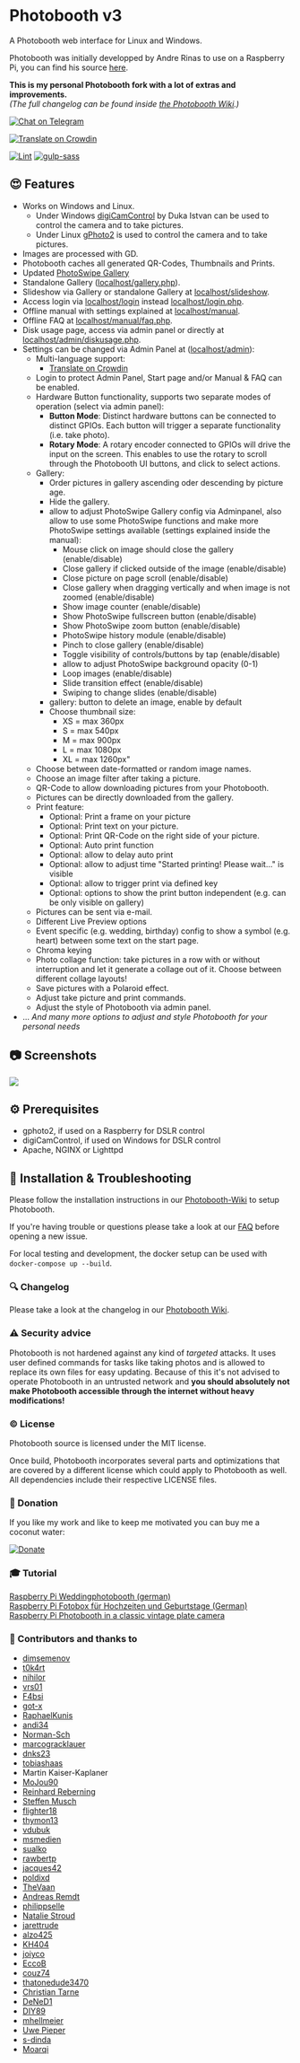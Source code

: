 # Photobooth v3

A Photobooth web interface for Linux and Windows.

Photobooth was initially developped by Andre Rinas to use on a Raspberry Pi, you can find his source [here](https://github.com/andreknieriem/photobooth).

**This is my personal Photobooth fork with a lot of extras and improvements.**  
_(The full changelog can be found inside [the Photobooth Wiki](https://github.com/andi34/photobooth/wiki/changelog).)_

[![Chat on Telegram](https://img.shields.io/badge/Chat%20on-Telegram-blue.svg)](https://t.me/PhotoboothGroup)  

[![Translate on Crowdin](https://img.shields.io/badge/Traslate%20on-Crowdin-green.svg)](https://crowdin.com/project/photobooth)  

[![Lint](https://github.com/andi34/photobooth/workflows/Lint/badge.svg?branch=stable3)](https://github.com/andi34/photobooth/actions?query=branch%3Astable3+workflow%3ALint)
[![gulp-sass](https://github.com/andi34/photobooth/workflows/gulp-sass/badge.svg?branch=stable3)](https://github.com/andi34/photobooth/actions?query=branch%3Astable3+workflow%3Agulp-sass)

## :heart_eyes: Features

- Works on Windows and Linux.
  - Under Windows [digiCamControl](http://digicamcontrol.com/) by Duka Istvan
    can be used to control the camera and to take pictures.
  - Under Linux [gPhoto2](http://gphoto.org/) is used to control the camera and
    to take pictures.
- Images are processed with GD.
- Photobooth caches all generated QR-Codes, Thumbnails and Prints.
- Updated [PhotoSwipe Gallery](https://github.com/andi34/PhotoSwipe)
- Standalone Gallery ([localhost/gallery.php](http://localhost/gallery.php)).
- Slideshow via Gallery or standalone Gallery at [localhost/slideshow](http://localhost/slideshow).
- Access login via [localhost/login](http://localhost/login) instead [localhost/login.php](http://localhost/login.php).
- Offline manual with settings explained at [localhost/manual](http://localhost/manual).
- Offline FAQ at [localhost/manual/faq.php](http://localhost/manual/faq.php).
- Disk usage page, access via admin panel or directly at [localhost/admin/diskusage.php](http://localhost/admin/diskusage.php).
- Settings can be changed via Admin Panel at ([localhost/admin](http://localhost/admin)):
  - Multi-language support:
    - [Translate on Crowdin](https://crowdin.com/project/photobooth)
  - Login to protect Admin Panel, Start page and/or Manual & FAQ can be enabled.
  - Hardware Button functionality, supports two separate modes of operation (select via admin panel):
    - **Button Mode**: Distinct hardware buttons can be connected to distinct GPIOs. Each button will trigger a separate functionality (i.e. take photo).
    - **Rotary Mode**: A rotary encoder connected to GPIOs will drive the input on the screen. This enables to use the rotary to scroll through the Photobooth UI buttons, and click to select actions.
  - Gallery:
    - Order pictures in gallery ascending oder descending by picture age.
    - Hide the gallery.
    - allow to adjust PhotoSwipe Gallery config via Adminpanel, also allow to use some PhotoSwipe functions and make more PhotoSwipe settings available (settings explained inside the manual):
      - Mouse click on image should close the gallery (enable/disable)
      - Close gallery if clicked outside of the image (enable/disable)
      - Close picture on page scroll (enable/disable)
      - Close gallery when dragging vertically and when image is not zoomed (enable/disable)
      - Show image counter (enable/disable)
      - Show PhotoSwipe fullscreen button (enable/disable)
      - Show PhotoSwipe zoom button (enable/disable)
      - PhotoSwipe history module (enable/disable)
      - Pinch to close gallery (enable/disable)
      - Toggle visibility of controls/buttons by tap (enable/disable)
      - allow to adjust PhotoSwipe background opacity (0-1)
      - Loop images (enable/disable)
      - Slide transition effect (enable/disable)
      - Swiping to change slides (enable/disable)
    - gallery: button to delete an image, enable by default
    - Choose thumbnail size:
      - XS = max 360px
      - S = max 540px
      - M = max 900px
      - L = max 1080px
      - XL = max 1260px"
  - Choose between date-formatted or random image names.
  - Choose an image filter after taking a picture.
  - QR-Code to allow downloading pictures from your Photobooth.
  - Pictures can be directly downloaded from the gallery.
  - Print feature:
    - Optional: Print a frame on your picture
    - Optional: Print text on your picture.
    - Optional: Print QR-Code on the right side of your picture.
    - Optional: Auto print function
    - Optional: allow to delay auto print
    - Optional: allow to adjust time "Started printing! Please wait..." is visible
    - Optional: allow to trigger print via defined key
    - Optional: options to show the print button independent (e.g. can be only visible on gallery)
  - Pictures can be sent via e-mail.
  - Different Live Preview options
  - Event specific (e.g. wedding, birthday) config to show a symbol (e.g. heart)
    between some text on the start page.
  - Chroma keying
  - Photo collage function: take pictures in a row with or without
    interruption and let it generate a collage out of it. Choose between different collage layouts!
  - Save pictures with a Polaroid effect.
  - Adjust take picture and print commands.
  - Adjust the style of Photobooth via admin panel.
- ... _And many more options to adjust and style Photobooth for your personal needs_

## :camera: Screenshots

![](https://raw.githubusercontent.com/wiki/andi34/photobooth/resources/img/start.png)

## :gear: Prerequisites

- gphoto2, if used on a Raspberry for DSLR control
- digiCamControl, if used on Windows for DSLR control
- Apache, NGINX or Lighttpd

## :wrench: Installation & Troubleshooting

Please follow the installation instructions in our
[Photobooth-Wiki](https://github.com/andi34/photobooth/wiki) to setup
Photobooth.

If you're having trouble or questions please take a look at our
[FAQ](https://github.com/andi34/photobooth/wiki#faq---frequently-asked-questions)
before opening a new issue.

For local testing and development, the docker setup can be used with `docker-compose up --build`.

### :mag: Changelog

Please take a look at the changelog in our [Photobooth Wiki](https://github.com/andi34/photobooth/wiki/changelog).

### :warning: Security advice

Photobooth is not hardened against any kind of *targeted* attacks.
It uses user defined commands for tasks like taking photos and is allowed to replace its own files for easy updating.
Because of this it's not advised to operate Photobooth in an untrusted network and 
**you should absolutely not make Photobooth accessible through the internet without heavy modifications!**

### :copyright: License

Photobooth source is licensed under the MIT license.  
  
Once build, Photobooth incorporates several parts and optimizations that are covered by a different license which could apply to Photobooth as well.  
All dependencies include their respective LICENSE files.

### :tada: Donation

If you like my work and like to keep me motivated you can buy me a coconut water:

[![Donate](https://img.shields.io/badge/Donate-PayPal-green.svg)](https://www.paypal.me/andreasblaesius)

### :mortar_board: Tutorial

[Raspberry Pi Weddingphotobooth (german)](https://www.andrerinas.de/tutorials/raspberry-pi-einen-dslr-weddingphotobooth-erstellen.html)  
[Raspberry Pi Fotobox für Hochzeiten und Geburtstage (German)](https://www.dennis-henss.de/2020/01/25/raspberry-pi-fotobox-fuer-hochzeiten-und-geburtstage)  
[Raspberry Pi Photobooth in a classic vintage plate camera](https://florianmuller.com/raspberry-pi-photobooth-in-a-classic-vintage-plate-camera)  

### :clap: Contributors and thanks to

- [dimsemenov](https://github.com/dimsemenov/photoswipe)
- [t0k4rt](https://github.com/t0k4rt/phpqrcode)
- [nihilor](https://github.com/nihilor/photobooth)
- [vrs01](https://github.com/vrs01)
- [F4bsi](https://github.com/F4bsi)
- [got-x](https://github.com/got-x)
- [RaphaelKunis](https://github.com/RaphaelKunis)
- [andi34](https://github.com/andi34)
- [Norman-Sch](https://github.com/Norman-Sch)
- [marcogracklauer](https://github.com/marcogracklauer)
- [dnks23](https://github.com/dnks23)
- [tobiashaas](https://github.com/tobiashaas)
- Martin Kaiser-Kaplaner
- [MoJou90](https://github.com/MoJou90)
- [Reinhard Reberning](https://www.reinhard-rebernig.at/website/websites/fotokasterl)
- [Steffen Musch](https://github.com/Nie-Oh)
- [flighter18](https://github.com/flighter18)
- [thymon13](https://github.com/thymon13)
- [vdubuk](https://github.com/vdubuk)
- [msmedien](https://github.com/msmedien)
- [sualko](https://github.com/sualko)
- [rawbertp](https://github.com/rawbertp)
- [jacques42](https://github.com/jacques42)
- [poldixd](https://github.com/poldixd)
- [TheVaan](https://github.com/TheVaan)
- [Andreas Remdt](https://andreasremdt.com)
- [philippselle](https://github.com/philippselle)
- [Natalie Stroud](https://github.com/stroudn1)
- [jarettrude](https://github.com/jarettrude)
- [alzo425](https://github.com/alzo425)
- [KH404](https://github.com/KH404)
- [joiyco](https://github.com/joiyco)
- [EccoB](https://github.com/EccoB)
- [couz74](https://github.com/couz74)
- [thatonedude3470](https://github.com/thatonedude3470)
- [Christian Tarne](https://github.com/Metropo)
- [DeNeD1](https://github.com/DeNeD1)
- [DIY89](https://github.com/DIY89)
- [mhellmeier](https://github.com/mhellmeier)
- [Uwe Pieper](https://github.com/up-87)
- [s-dinda](https://github.com/s-dinda)
- [Moarqi](https://github.com/Moarqi)
